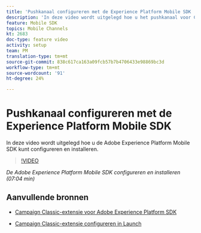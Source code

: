 ```yaml
---
title: 'Pushkanaal configureren met de Experience Platform Mobile SDK '
description: 'In deze video wordt uitgelegd hoe u het pushkanaal voor Campaign Classic configureert met de Experience Cloud Mobile SDK. '
feature: Mobile SDK
topics: Mobile Channels
kt: 2683
doc-type: feature video
activity: setup
team: PM
translation-type: tm+mt
source-git-commit: 838c617ca163a09fcb57b7b4706433e98869bc3d
workflow-type: tm+mt
source-wordcount: '91'
ht-degree: 24%

---
```



# Pushkanaal configureren met de Experience Platform Mobile SDK

In deze video wordt uitgelegd hoe u de Adobe Experience Platform Mobile SDK kunt configureren en installeren.

>[!VIDEO](https://video.tv.adobe.com/v/27699?quality=12)

*De Adobe Experience Platform Mobile SDK configureren en installeren (07:04 min)*

## Aanvullende bronnen

* [Campaign Classic-extensie voor Adobe Experience Platform SDK](https://helpx-internal.corp.adobe.com/content/help/en/campaign/kb/acc-aep-extension.html)

* [Campaign Classic-extensie configureren in Launch](https://aep-sdks.gitbook.io/docs/using-mobile-extensions/adobe-campaignclassic)
